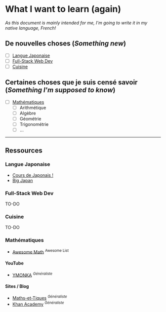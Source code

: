 # What I want to learn (again)

_As this document is mainly intended for me, I'm going to write it in my native language, French!_

## De nouvelles choses (_Something new_)

- [ ] [Langue Japonaise](#langue-japonaise)
- [ ] [Full-Stack Web Dev](#full-stack-web-dev)
- [ ] [Cuisine](#cuisine)

## Certaines choses que je suis censé savoir (_Something I'm supposed to know_)

- [ ] [Mathématiques](#mathématiques)
  - [ ] Arithmétique
  - [ ] Algèbre
  - [ ] Géométrie
  - [ ] Trigonométrie
  - [ ] ...

----

## Ressources

### Langue Japonaise

- [Cours de Japonais !](https://www.youtube.com/c/CoursdejaponaisFR/videos)
- [Big Japan](https://bigjapan.teachizy.fr/mon-espace)

### Full-Stack Web Dev

TO-DO

### Cuisine

TO-DO

### Mathématiques

- [Awesome Math](https://github.com/rossant/awesome-math) <sup>Awesome List</sup>

#### YouTube

- [YMONKA](https://www.youtube.com/@YMONKA) <sup>_Généraliste_</sup>

#### Sites / Blog

- [Maths-et-Tiques](https://www.maths-et-tiques.fr/) <sup>_Généraliste_</sup>
- [Khan Academy](https://fr.khanacademy.org/) <sup>_Généraliste_</sup>
